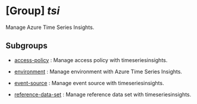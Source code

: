 # [Group] _tsi_

Manage Azure Time Series Insights.

## Subgroups

- [access-policy](/Commands/tsi/access-policy/readme.md)
: Manage access policy with timeseriesinsights.

- [environment](/Commands/tsi/environment/readme.md)
: Manage environment with Azure Time Series Insights.

- [event-source](/Commands/tsi/event-source/readme.md)
: Manage event source with timeseriesinsights.

- [reference-data-set](/Commands/tsi/reference-data-set/readme.md)
: Manage reference data set with timeseriesinsights.
